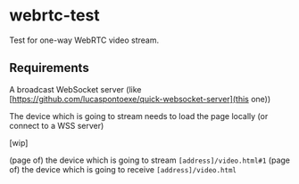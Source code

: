 # webrtc-test

Test for one-way WebRTC video stream.

## Requirements

A broadcast WebSocket server (like [https://github.com/lucaspontoexe/quick-websocket-server](this one))

The device which is going to stream needs to load the page locally (or connect to a WSS server)


[wip]

(page of) the device which is going to stream ```[address]/video.html#1```
(page of) the device which is going to receive  ```[address]/video.html```